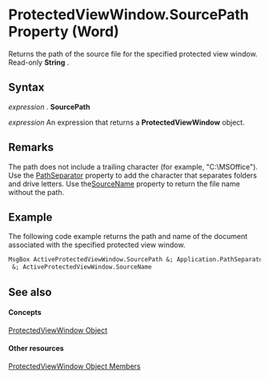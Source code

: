
# ProtectedViewWindow.SourcePath Property (Word)

Returns the path of the source file for the specified protected view window. Read-only  **String** .


## Syntax

 _expression_ . **SourcePath**

 _expression_ An expression that returns a **ProtectedViewWindow** object.


## Remarks

The path does not include a trailing character (for example, "C:\MSOffice"). Use the [PathSeparator](29347a13-8edb-0b02-32c3-d091eb52c9f1.md) property to add the character that separates folders and drive letters. Use the[SourceName](1befe8a0-29f4-21cc-e2cb-03ce018db620.md) property to return the file name without the path.


## Example

The following code example returns the path and name of the document associated with the specified protected view window.


```vb
MsgBox ActiveProtectedViewWindow.SourcePath &; Application.PathSeparator _ 
 &; ActiveProtectedViewWindow.SourceName 

```


## See also


#### Concepts


[ProtectedViewWindow Object](d77e80e7-c54e-5954-1586-dacd3c9f7434.md)
#### Other resources


[ProtectedViewWindow Object Members](03a8f0c3-f76b-f933-9cae-5a159234c289.md)
